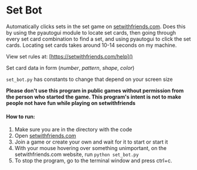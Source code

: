 # Set Bot

Automatically clicks sets in the set game on [setwithfriends.com](). Does this by using the pyautogui module to locate set cards, then going through every set card combination to find a set, and using pyautogui to click the set cards. Locating set cards takes around 10-14 seconds on my machine.

View set rules at: [https://setwithfriends.com/help]()

Set card data in form (_number_, _pattern_, _shape_, _color_)

`set_bot.py` has constants to change that depend on your screen size 

**Please don't use this program in public games without permission from the person who started the game. This program's intent is not to make people not have fun while playing on setwithfriends** 

#### How to run:
1. Make sure you are in the directory with the code
2. Open [setwithfriends.com]()
3. Join a game or create your own and wait for it to start or start it
4. With your mouse hovering over something unimportant, on the setwithfriends.com website, run `python set_bot.py`
5. To stop the program, go to the terminal window and press ctrl+c.

